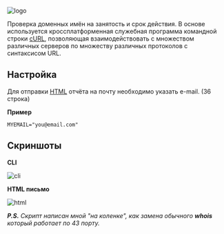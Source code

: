 ![logo](https://user-images.githubusercontent.com/35877180/36135341-94fff242-109b-11e8-9a21-6119f346433f.png)

Проверка доменных имён на занятость и срок действия. В основе используется кроссплатформенная служебная программа командной строки [cURL](https://github.com/curl/curl), позволяющая взаимодействовать с множеством различных серверов по множеству различных протоколов с синтаксисом URL.

## Настройка

Для отправки [HTML](https://github.com/g13nn/Email-Framework) отчёта на почту необходимо указать e-mail. (36 строка)

**Пример**
```
MYEMAIL="you@email.com"
```

## Скриншоты

**CLI**

![cli](https://user-images.githubusercontent.com/35877180/36135342-9522301e-109b-11e8-85b7-97510d8c5605.png)

**HTML письмо**

![html](https://user-images.githubusercontent.com/35877180/36135344-9543f334-109b-11e8-8ef6-bcd90943c2f0.png)

***P.S.** Скрипт написан мной "на коленке", как замена обычного **whois** который работает по 43 порту.*
